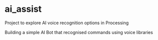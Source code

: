 # ai_assist
Project to explore AI voice recognition options in Processing

Building a simple AI Bot that recognised commands using voice libraries
